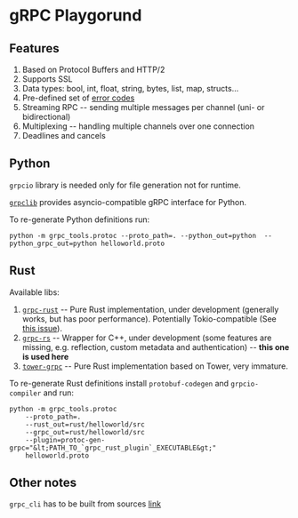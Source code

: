 # gRPC Playgorund

## Features

1. Based on Protocol Buffers and HTTP/2
1. Supports SSL
1. Data types: bool, int, float, string, bytes, list, map, structs...
1. Pre-defined set of [error codes](https://github.com/grpc/grpc/blob/master/doc/statuscodes.md)
1. Streaming RPC -- sending multiple messages per channel (uni- or bidirectional)
1. Multiplexing -- handling multiple channels over one connection
1. Deadlines and cancels

## Python

`grpcio` library is needed only for file generation not for runtime.

[`grpclib`](https://grpclib.readthedocs.io/en/latest/) provides asyncio-compatible gRPC interface for Python.

To re-generate Python definitions run:
```
python -m grpc_tools.protoc --proto_path=. --python_out=python  --python_grpc_out=python helloworld.proto
```

## Rust

Available libs:
1. [`grpc-rust`](https://github.com/stepancheg/grpc-rust) -- Pure Rust implementation, under development (generally works, but has poor performance). Potentially Tokio-compatible (See [this issue](https://github.com/stepancheg/grpc-rust/issues/117)).
1. [`grpc-rs`](https://github.com/pingcap/grpc-rs) -- Wrapper for C++, under development (some features are missing, e.g. reflection, custom metadata and authentication) -- **this one is used here**
1. [`tower-grpc`](https://github.com/tower-rs/tower-grpc) -- Pure Rust implementation based on Tower, very immature.

To re-generate Rust definitions install `protobuf-codegen` and `grpcio-compiler` and run:
```
python -m grpc_tools.protoc 
    --proto_path=.
    --rust_out=rust/helloworld/src
    --grpc_out=rust/helloworld/src
    --plugin=protoc-gen-grpc="&lt;PATH_TO_`grpc_rust_plugin`_EXECUTABLE&gt;"
    helloworld.proto
```

## Other notes

`grpc_cli` has to be built from sources [link](https://github.com/grpc/grpc/blob/master/BUILDING.md)



